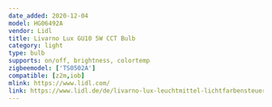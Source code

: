 ```yaml
---
date_added: 2020-12-04
model: HG06492A
vendor: Lidl
title: Livarno Lux GU10 5W CCT Bulb
category: light
type: bulb
supports: on/off, brightness, colortemp
zigbeemodel: ['TS0502A']
compatible: [z2m,iob]
mlink: https://www.lidl.com/
link: https://www.lidl.de/de/livarno-lux-leuchtmittel-lichtfarbensteuerung-zigbee-smart-home/p354568
---
```

